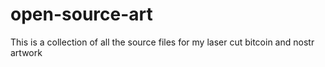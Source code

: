 # open-source-art
This is a collection of all the source files for my laser cut bitcoin and nostr artwork

